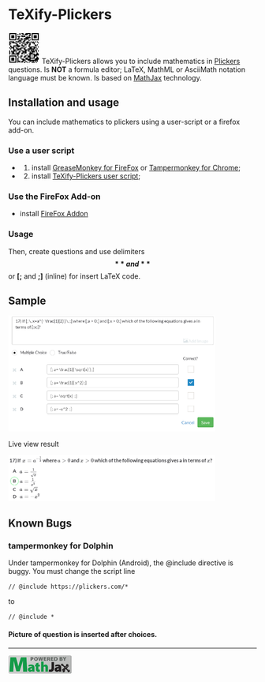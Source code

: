 # TeXify-Plickers
<img src="LOGO.png" width="64"> TeXify-Plickers allows you to include mathematics in [Plickers](https://plickers.com) questions. Is **NOT** a formula editor; LaTeX, MathML or AsciiMath notation language must be known. Is based on [MathJax](https://www.mathjax.org/) technology.

## Installation and usage

You can include mathematics to plickers using a user-script or a firefox add-on.

### Use a user script

* 1) install [GreaseMonkey for FireFox](https://addons.mozilla.org/fr/firefox/addon/greasemonkey/) or [Tampermonkey for Chrome](https://chrome.google.com/webstore/detail/tampermonkey/dhdgffkkebhmkfjojejmpbldmpobfkfo);
* 2) install [TeXify-Plickers user script](https://raw.githubusercontent.com/obook/TeXify-Plickers/master/user-script/TeXify-Plickers.user.js);

### Use the FireFox Add-on

* install [FireFox Addon](https://github.com/obook/TeXify-Plickers/blob/master/firefox-addon/texifyplickers-0.0.8-an%2Bfx.xpi)

### Usage

Then, create questions and use delimiters **$$** and **$$** or **[;** and **;]** (inline) for insert LaTeX code.

## Sample

<img src="question-edit.png" width="420">

Live view result

<img src="question-view.png" width="420">

## Known Bugs

### tampermonkey for Dolphin

Under tampermonkey for Dolphin (Android), the @include directive is buggy. You must change the script line

```
// @include	https://plickers.com/*
```
to

```
// @include	*
```

#### Picture of question is inserted after choices.
*************************************************************************************************************
<img src="badge.gif" width="128">


